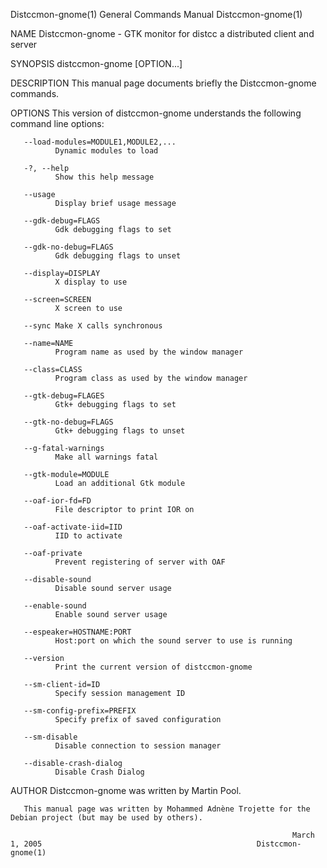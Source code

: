 Distccmon-gnome(1)                                            General Commands Manual                                           Distccmon-gnome(1)

NAME
       Distccmon-gnome - GTK monitor for distcc a distributed client and server

SYNOPSIS
       distccmon-gnome [OPTION...]

DESCRIPTION
       This manual page documents briefly the Distccmon-gnome commands.

OPTIONS
       This version of distccmon-gnome understands the following command line options:

       --load-modules=MODULE1,MODULE2,...
              Dynamic modules to load

       -?, --help
              Show this help message

       --usage
              Display brief usage message

       --gdk-debug=FLAGS
              Gdk debugging flags to set

       --gdk-no-debug=FLAGS
              Gdk debugging flags to unset

       --display=DISPLAY
              X display to use

       --screen=SCREEN
              X screen to use

       --sync Make X calls synchronous

       --name=NAME
              Program name as used by the window manager

       --class=CLASS
              Program class as used by the window manager

       --gtk-debug=FLAGES
              Gtk+ debugging flags to set

       --gtk-no-debug=FLAGS
              Gtk+ debugging flags to unset

       --g-fatal-warnings
              Make all warnings fatal

       --gtk-module=MODULE
              Load an additional Gtk module

       --oaf-ior-fd=FD
              File descriptor to print IOR on

       --oaf-activate-iid=IID
              IID to activate

       --oaf-private
              Prevent registering of server with OAF

       --disable-sound
              Disable sound server usage

       --enable-sound
              Enable sound server usage

       --espeaker=HOSTNAME:PORT
              Host:port on which the sound server to use is running

       --version
              Print the current version of distccmon-gnome

       --sm-client-id=ID
              Specify session management ID

       --sm-config-prefix=PREFIX
              Specify prefix of saved configuration

       --sm-disable
              Disable connection to session manager

       --disable-crash-dialog
              Disable Crash Dialog

AUTHOR
       Distccmon-gnome was written by Martin Pool.

       This manual page was written by Mohammed Adnène Trojette for the Debian project (but may be used by others).

                                                                   March 1, 2005                                                Distccmon-gnome(1)
